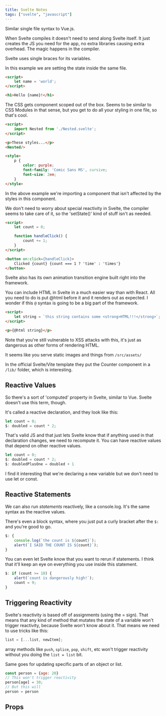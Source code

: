 ```yaml
---
title: Svelte Notes
tags: ["svelte", "javascript"]
---
```


Similar single file syntax to Vue.js.

When Svelte compiles it doesn't need to send along Svelte itself. It just creates the JS you need for the app, no extra libraries causing extra overhead. The magic happens in the compiler. 

Svelte uses single braces for its variables.

In this example we are setting the state inside the same file. 

```html
<script>
	let name = 'world';
</script>

<h1>Hello {name}!</h1>
```

The CSS gets component scoped out of the box. Seems to be similar to CSS Modules in that sense, but you get to do all your styling in one file, so that's cool.

```html
<script>
	import Nested from './Nested.svelte';
</script>

<p>These styles...</p>
<Nested/>

<style>
	p {
		color: purple;
		font-family: 'Comic Sans MS', cursive;
		font-size: 2em;
	}
</style>
```

In the above example we're importing a component that isn't affected by the styles in this component. 

We don't need to worry about special reactivity in Svelte, the compiler seems to take care of it, so the 'setState()' kind of stuff isn't as needed.

```html
<script>
	let count = 0;

	function handleClick() {
		count += 1;
	}
</script>

<button on:click={handleClick}>
	Clicked {count} {count === 1 ? 'time' : 'times'}
</button>
```

Svelte also has its own animation transition engine built right into the framework. 


You can include HTML in Svelte in a much easier way than with React. All you need to do is put @html before it and it renders out as expected. I wonder if this `@` syntax is going to be a big part of the framework.

```html
<script>
	let string = `this string contains some <strong>HTML!!!</strong>`;
</script>

<p>{@html string}</p>
```

Note that you're still vulnerable to XSS attacks with this, it's just as dangerous as other forms of rendering HTML.

It seems like you serve static images and things from `/src/assets/`

In the official Svelte/Vite template they put the Counter component in a `/lib/` folder, which is interesting.

## Reactive Values

So there's a sort of 'computed' property in Svelte, similar to Vue. Svelte doesn't use this term, though.

It's called a reactive declaration, and they look like this:

```js
let count = 0;
$: doubled = count * 2;
```

That's valid JS and that just lets Svelte know that if anything used in that declaration changes, we need to recompute it.
You can have reactive values that depend on other reactive values.


```js
let count = 0;
$: doubled = count * 2;
$: doubledPlusOne = doubled + 1
```
I find it interesting that we're declaring a new variable but we don't need to use let or const. 

## Reactive Statements

We can also run *statements* reactively, like a console.log. It's the same syntax as the reactive values.

There's even a block syntax, where you just put a curly bracket after the `$:` and you're good to go.

```js
$: {
	console.log(`the count is ${count}`);
	alert(`I SAID THE COUNT IS ${count}`);
}
```

You can even let Svelte know that you want to rerun if statements. I think that it'll keep an eye on everything you use inside this statement.

```js
$: if (count >= 10) {
	alert(`count is dangerously high!`);
	count = 9;
}
```

## Triggering Reactivity

Svelte's reactivity is based off of assignments (using the = sign). That means that any kind of method that mutates the state of a variable won't trigger reactivity, because Svelte won't know about it. That means we need to use tricks like this:

```js
list = [...list, newItem];
```

array methods like `push`, `splice`, `pop`, `shift`, etc won't trigger reactivity without you doing the `list = list` bit.

Same goes for updating specific parts of an object or list. 

```js
const person = {age: 20}
// This won't trigger reactivity
person[age] = 30;
// But this will
person = person
```

## Props 